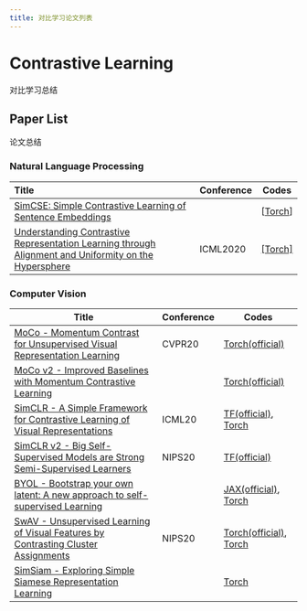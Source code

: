 ```yaml
---
title: 对比学习论文列表
---
```


# Contrastive Learning

对比学习总结

## Paper List

论文总结

### Natural Language Processing

|Title                                                                    | Conference | Codes                                                        |
| :----------------------------------------------------------- | ---------- | ------------------------------------------------------------ |
| [SimCSE: Simple Contrastive Learning of Sentence Embeddings](https://arxiv.org/abs/2104.08821) |     | [[Torch](https://github.com/princeton-nlp/SimCSE)] |
| [Understanding Contrastive Representation Learning through Alignment and Uniformity on the Hypersphere](http://proceedings.mlr.press/v119/wang20k/wang20k.pdf) | ICML2020 | [[Torch]](https://github.com/SsnL/align_uniform) |

### Computer Vision

| Title                                                        | Conference | Codes                                                        |
| ------------------------------------------------------------ | ---------- | ------------------------------------------------------------ |
| [MoCo - Momentum Contrast for Unsupervised Visual Representation Learning](https://arxiv.org/pdf/1911.05722.pdf) | CVPR20     | [Torch(official)](https://github.com/facebookresearch/moco)  |
| [MoCo v2 - Improved Baselines with Momentum Contrastive Learning](https://arxiv.org/pdf/2003.04297.pdf) |            | [Torch(official)](https://github.com/facebookresearch/moco)  |
| [SimCLR - A Simple Framework for Contrastive Learning of Visual Representations](https://arxiv.org/pdf/2002.05709.pdf) | ICML20     | [TF(official)](https://github.com/google-research/simclr), [Torch](https://github.com/PatrickHua/SimSiam/blob/main/models/simclr.py) |
| [SimCLR v2 - Big Self-Supervised Models are Strong Semi-Supervised Learners]() | NIPS20     | [TF(official)](https://github.com/google-research/simclr)    |
| [BYOL - Bootstrap your own latent: A new approach to self-supervised Learning](https://arxiv.org/pdf/2006.07733.pdf) |            | [JAX(official)](https://github.com/deepmind/deepmind-research/tree/master/byol), [Torch](https://github.com/PatrickHua/SimSiam/blob/main/models/byol.py) |
| [SwAV - Unsupervised Learning of Visual Features by Contrasting Cluster Assignments](https://arxiv.org/pdf/2006.09882.pdf) | NIPS20     | [Torch(official)](https://github.com/facebookresearch/swav), [Torch](https://github.com/PatrickHua/SimSiam/blob/main/models/swav.py) |
| [SimSiam - Exploring Simple Siamese Representation Learning](https://arxiv.org/pdf/2011.10566.pdf) |            | [Torch](https://github.com/PatrickHua/SimSiam/blob/main/models/simsiam.py) |

